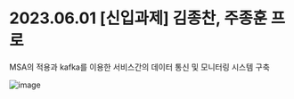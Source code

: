 # 2023.06.01 [신입과제] 김종찬, 주종훈 프로

MSA의 적용과 kafka를 이용한 서비스간의 데이터 통신 및 모니터링 시스템 구축

![image](https://github.com/ORANGEIUS/newbie-assignment-msa/assets/135571072/d5d2e3bf-f073-4050-bffb-96dbb09bb406)
